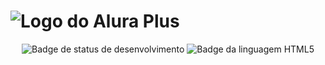# ![Logo do Alura Plus](https://github.com/eprahoje/alura-plus/assets/143037296/a914d131-1b02-47d8-a151-adee74bad6b0)

<p align ="center">
  <img loading="lazy" alt="Badge de status de desenvolvimento" src="https://img.shields.io/badge/STATUS-COMPLETO-green">
  <img loading="lazy" alt="Badge da linguagem HTML5" src="https://img.shields.io/badge/HTML5-orange">
</p>





